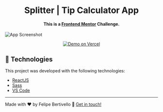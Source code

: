 <h1 align="center">
    Splitter | Tip Calculator App
</h1>

<h4 align="center">
  This is a <a href="https://www.frontendmentor.io/challenges/tip-calculator-app-ugJNGbJUX" target="_blank">Frontend Mentor</a> Challenge.
</h4>

![App Screenshot](https://res.cloudinary.com/felipebertivello/image/upload/v1626646581/Splitter/main.png)
<p align="center">
  <a href="https://splitter-bertivello.vercel.app" target="_blank">
    <img alt="Demo on Vercel" src="https://res.cloudinary.com/felipebertivello/image/upload/v1626646566/Demo_Vercel.png">
  </a>
</p>

## :rocket: Technologies

This project was developed with the following technologies:

- [ReactJS](https://reactjs.org/)
- [Sass](https://sass-lang.com)
- [VS Code](https://code.visualstudio.com/)

---

Made with ♥ by Felipe Bertivello :wave: [Get in touch!](https://www.linkedin.com/in/felipebertivello/)
